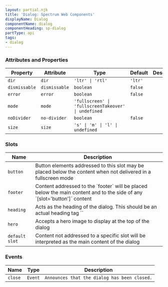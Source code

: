 ```yaml
---
layout: partial.njk
title: 'Dialog: Spectrum Web Components'
displayName: Dialog
componentName: dialog
componentHeading: sp-dialog
partType: api
tags:
- dialog
---
```


### Attributes and Properties

<div class="table-container">
<table class="spectrum-Table spectrum-Table--sizeM">
<thead class="spectrum-Table-head">
<tr>

<th class="spectrum-Table-headCell">
Property
</th>

<th class="spectrum-Table-headCell">
Attribute
</th>

<th class="spectrum-Table-headCell">
Type
</th>

<th class="spectrum-Table-headCell">
Default
</th>

<th class="spectrum-Table-headCell">
Description
</th>

</tr>
</thead>
<tbody class="spectrum-Table-body">

<tr class="spectrum-Table-row" id="attributes and properties_dir" data-name="Property" data-value="dir">

<td class="spectrum-Table-cell">
<code>dir</code>
</td>

<td class="spectrum-Table-cell">
<code>dir</code>
</td>

<td class="spectrum-Table-cell">
<code>'ltr' | 'rtl'</code>
</td>

<td class="spectrum-Table-cell">
<code>'ltr'</code>
</td>

<td class="spectrum-Table-cell">

</td>

</tr>

<tr class="spectrum-Table-row" id="attributes and properties_dismissable" data-name="Property" data-value="dismissable">

<td class="spectrum-Table-cell">
<code>dismissable</code>
</td>

<td class="spectrum-Table-cell">
<code>dismissable</code>
</td>

<td class="spectrum-Table-cell">
<code>boolean</code>
</td>

<td class="spectrum-Table-cell">
<code>false</code>
</td>

<td class="spectrum-Table-cell">

</td>

</tr>

<tr class="spectrum-Table-row" id="attributes and properties_error" data-name="Property" data-value="error">

<td class="spectrum-Table-cell">
<code>error</code>
</td>

<td class="spectrum-Table-cell">
<code>error</code>
</td>

<td class="spectrum-Table-cell">
<code>boolean</code>
</td>

<td class="spectrum-Table-cell">
<code>false</code>
</td>

<td class="spectrum-Table-cell">

</td>

</tr>

<tr class="spectrum-Table-row" id="attributes and properties_mode" data-name="Property" data-value="mode">

<td class="spectrum-Table-cell">
<code>mode</code>
</td>

<td class="spectrum-Table-cell">
<code>mode</code>
</td>

<td class="spectrum-Table-cell">
<code>'fullscreen' | 'fullscreenTakeover' | undefined</code>
</td>

<td class="spectrum-Table-cell">
<code></code>
</td>

<td class="spectrum-Table-cell">

</td>

</tr>

<tr class="spectrum-Table-row" id="attributes and properties_no-divider" data-name="Property" data-value="noDivider">

<td class="spectrum-Table-cell">
<code>noDivider</code>
</td>

<td class="spectrum-Table-cell">
<code>no-divider</code>
</td>

<td class="spectrum-Table-cell">
<code>boolean</code>
</td>

<td class="spectrum-Table-cell">
<code>false</code>
</td>

<td class="spectrum-Table-cell">

</td>

</tr>

<tr class="spectrum-Table-row" id="attributes and properties_size" data-name="Property" data-value="size">

<td class="spectrum-Table-cell">
<code>size</code>
</td>

<td class="spectrum-Table-cell">
<code>size</code>
</td>

<td class="spectrum-Table-cell">
<code>'s' | 'm' | 'l' | undefined</code>
</td>

<td class="spectrum-Table-cell">
<code></code>
</td>

<td class="spectrum-Table-cell">

</td>

</tr>

</tbody>
</table>
</div>
    

### Slots

<div class="table-container">
<table class="spectrum-Table spectrum-Table--sizeM">
<thead class="spectrum-Table-head">
<tr>

<th class="spectrum-Table-headCell">
Name
</th>

<th class="spectrum-Table-headCell">
Description
</th>

</tr>
</thead>
<tbody class="spectrum-Table-body">

<tr class="spectrum-Table-row" id="slots_button" data-name="Slot name" data-value="button">

<td class="spectrum-Table-cell">
<code>button</code>
</td>

<td class="spectrum-Table-cell">
Button elements addressed to this slot may be placed below the content when not delivered in a fullscreen mode
</td>

</tr>

<tr class="spectrum-Table-row" id="slots_footer" data-name="Slot name" data-value="footer">

<td class="spectrum-Table-cell">
<code>footer</code>
</td>

<td class="spectrum-Table-cell">
Content addressed to the `footer` will be placed below the main content and to the side of any `[slot='button']` content
</td>

</tr>

<tr class="spectrum-Table-row" id="slots_heading" data-name="Slot name" data-value="heading">

<td class="spectrum-Table-cell">
<code>heading</code>
</td>

<td class="spectrum-Table-cell">
Acts as the heading of the dialog. This should be an actual heading tag `<h1-6 />`
</td>

</tr>

<tr class="spectrum-Table-row" id="slots_hero" data-name="Slot name" data-value="hero">

<td class="spectrum-Table-cell">
<code>hero</code>
</td>

<td class="spectrum-Table-cell">
Accepts a hero image to display at the top of the dialog
</td>

</tr>

<tr class="spectrum-Table-row" id="slots_" data-name="Slot name" data-value="default slot">

<td class="spectrum-Table-cell">
<code>default slot</code>
</td>

<td class="spectrum-Table-cell">
Content not addressed to a specific slot will be interpreted as the main content of the dialog
</td>

</tr>

</tbody>
</table>
</div>
    

### Events

<div class="table-container">
<table class="spectrum-Table spectrum-Table--sizeM">
<thead class="spectrum-Table-head">
<tr>

<th class="spectrum-Table-headCell">
Name
</th>

<th class="spectrum-Table-headCell">
Type
</th>

<th class="spectrum-Table-headCell">
Description
</th>

</tr>
</thead>
<tbody class="spectrum-Table-body">

<tr class="spectrum-Table-row" id="events_close" data-name="Event name" data-value="close">

<td class="spectrum-Table-cell">
<code>close</code>
</td>

<td class="spectrum-Table-cell">
<code>Event</code>
</td>

<td class="spectrum-Table-cell">
<code>Announces that the dialog has been closed.</code>
</td>

</tr>

</tbody>
</table>
</div>
    
